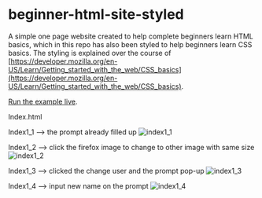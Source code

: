 # beginner-html-site-styled
A simple one page website created to help complete beginners learn HTML basics, which in this repo has also been styled to help beginners learn CSS basics. The styling is explained over the course of [https://developer.mozilla.org/en-US/Learn/Getting_started_with_the_web/CSS_basics](https://developer.mozilla.org/en-US/Learn/Getting_started_with_the_web/CSS_basics).

[Run the example live](http://mdn.github.io/beginner-html-site-styled/).

Index.html

Index1_1 --> the prompt already filled up
![index1_1](https://user-images.githubusercontent.com/41881269/44857879-4d389280-aca3-11e8-83e7-9d9ffd990991.PNG)

Index1_2 --> click the firefox image to change to other image with same size
![index1_2](https://user-images.githubusercontent.com/41881269/44857881-4dd12900-aca3-11e8-9cd5-d521888c8e37.PNG)

Index1_3 --> clicked the change user and the prompt pop-up
![index1_3](https://user-images.githubusercontent.com/41881269/44857884-50338300-aca3-11e8-8c92-ec4f1f21e8ae.PNG)

Index1_4 --> input new name on the prompt
![index1_4](https://user-images.githubusercontent.com/41881269/44857886-5295dd00-aca3-11e8-932e-dd9bbcbc7ba4.PNG)
